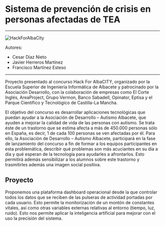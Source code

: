 # Sistema de prevención de crisis en personas afectadas de TEA

---

![HackForAlbaCity](http://eventos.uclm.es/_files/_event/_19833/_header_img/_25570.png) 

Autores:

- Cesar Díaz Nieto
- Javier Herreros Martínez
- Francisco Martínez Esteso

---

Proyecto presentado al concurso Hack For AlbaCITY, organizado por la Escuela Superior de Ingeniería Informática de Albacete y patrocinado por la Asociación Desarrollo, con la colaboración de empresas como El Corte Inglés, AreaProject, Grupo Vermon, Banco Sabadell, Opinator, Eptisa y el Parque Científico y Tecnológico de Castilla-La Mancha.

El objetivo del concurso es desarrollar aplicaciones tecnológicas que puedan ayudar a la Asociación de Desarrollo – Autismo Albacete, que ayuden a mejorar la calidad de vida de las personas con autismo. Se trata éste de un trastorno que se estima afecta a más de 450.000 personas sólo en España, es decir, 1 de cada 100 personas se ven afectadas por él.
Para ello, la Asociación de Desarrollo – Autismo Albacete, participará en la fase de lanzamiento del concurso a fin de formar a los equipos participantes en esta problemática, describir qué problemas son más acuciantes en su día a día y qué esperan de la tecnología para ayudarles a afrontarlos. Esto permitirá además sensibilizar a los alumnos sobre este trastorno y trasmitirles además una imagen social positiva.


## Proyecto

Proponemos una plataforma dashboard operacional desde la que controlar todos los datos que se reciben de las pulseras de actividad portadas por cada usuario. Esto permite la monitorización de un montón de constantes vitales, así como otras variables externas relativas al entorno (tiempo, luz, ruido).
Esto nos permite aplicar la inteligencia artificial para mejorar con el uso la precisión del sistema.